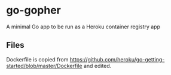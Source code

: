# go-gopher
A minimal Go app to be run as a Heroku container registry app

## Files
Dockerfile is copied from https://github.com/heroku/go-getting-started/blob/master/Dockerfile and edited.
